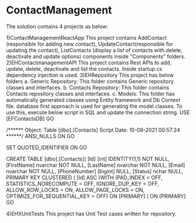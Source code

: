 # ContactManagement
The solution contains 4 projects as below:

1)ContactManagementReactApp 
This project contains AddContact (responsible for adding new contact), UpdateContact(responsible for updating the contact), ListContacts (display a list of contacts with delete, deactivate and update options) components inside "Components" folders.
2)EHContactmanagementAPI 
This project contains Rest APIs to add, update, delete, deactivate and list the contacts. Inside startup.cs dependency injection is used.
3)EHRepository 
This project has below folders a. Generic Repository: This folder contains Generic repository classes and interfaces. b. Contacts Repository: This folder contains Contacts repository classes and interfaces. c. Models: This folder has automatically generated classes using Entity framework and Db Context file. database first approach is used for generating the model classes. To use this, execute below script in SQL and update the connection string.
USE [EFContactsDB] GO

/****** Object: Table [dbo].[Contacts] Script Date: 10-08-2021 00:57:24 ******/ 
ANSI_NULLS ON GO

SET QUOTED_IDENTIFIER ON GO

CREATE TABLE [dbo].[Contacts]( [Id] [int] IDENTITY(1,1) NOT NULL, [FirstName] nvarchar NOT NULL, [LastName] nvarchar NOT NULL, [Email] nvarchar NOT NULL, [PhoneNumber] [bigint] NULL, [Status] nchar NULL, PRIMARY KEY CLUSTERED ( [Id] ASC )WITH (PAD_INDEX = OFF, STATISTICS_NORECOMPUTE = OFF, IGNORE_DUP_KEY = OFF, ALLOW_ROW_LOCKS = ON, ALLOW_PAGE_LOCKS = ON, OPTIMIZE_FOR_SEQUENTIAL_KEY = OFF) ON [PRIMARY] ) ON [PRIMARY] GO

4)EHXUnitTests This project has Unit Test cases written for repository.

